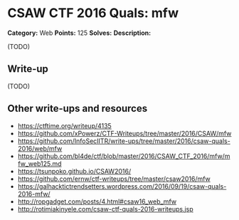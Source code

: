 # CSAW CTF 2016 Quals: mfw

**Category:** Web
**Points:** 125
**Solves:**
**Description:**

(TODO)

## Write-up

(TODO)

## Other write-ups and resources

* https://ctftime.org/writeup/4135
* https://github.com/xPowerz/CTF-Writeups/tree/master/2016/CSAW/mfw
* https://github.com/InfoSecIITR/write-ups/tree/master/2016/csaw-quals-2016/web/mfw
* https://github.com/bl4de/ctf/blob/master/2016/CSAW_CTF_2016/mfw/mfw_web125.md
* https://tsunpoko.github.io/CSAW2016/
* https://github.com/ernw/ctf-writeups/tree/master/csaw2016/mfw
* https://galhacktictrendsetters.wordpress.com/2016/09/19/csaw-quals-2016-mfw/
* http://ropgadget.com/posts/4.html#csaw16_web_mfw
* http://rotimiakinyele.com/csaw-ctf-quals-2016-writeups.jsp
